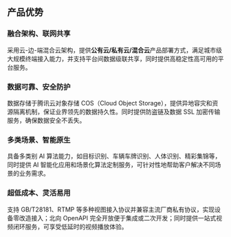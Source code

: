 ## 产品优势

### 融合架构、联网共享

采用云-边-端混合云架构，提供**公有云/私有云/混合云**产品部署方式，满足城市级大规模终端接入能力，并支持平台间数据级联共享，同时提供高稳定性高可用的平台服务。

### 数据可靠、安全防护

数据存储于腾讯云对象存储 COS（Cloud Object Storage），提供异地容灾和资源隔离机制，保证业界领先的数据持久性。同时提供防盗链及数据 SSL 加密传输服务，确保数据安全不丢失。

### 多类场景、智能原生

具备多类别 AI 算法能力，如目标识别、车辆车牌识别、人体识别、精彩集锦等，同时提供 AI 智能化应用和场景化算法定制服务，可针对性地帮助客户解决不同场景的业务需求。

### 超低成本、灵活易用

支持 GB/T28181、RTMP 等多种视图接入协议并兼容主流厂商私有协议，实现设备零改造接入；北向 OpenAPI 完全开放便于集成或二次开发；同时提供一站式视频闭环服务，可享受低延时的视频播放体验。
